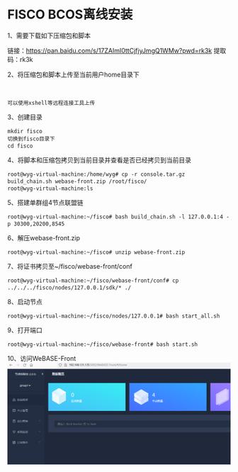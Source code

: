 # FISCO BCOS离线安装

1、需要下载如下压缩包和脚本

链接：https://pan.baidu.com/s/17ZAImI0ttCjfjyJmgQ1WMw?pwd=rk3k 
		提取码：rk3k 

2、将压缩包和脚本上传至当前用户home目录下

​		

```
可以使用xshell等远程连接工具上传
```

3、创建目录

```
mkdir fisco
切换到fisco目录下
cd fisco
```

4、将脚本和压缩包拷贝到当前目录并查看是否已经拷贝到当前目录

```
root@wyg-virtual-machine:/home/wyg# cp -r console.tar.gz build_chain.sh webase-front.zip /root/fisco/
root@wyg-virtual-machine:ls
```



5、搭建单群组4节点联盟链

```
root@wyg-virtual-machine:~/fisco# bash build_chain.sh -l 127.0.0.1:4 -p 30300,20200,8545
```



6、解压webase-front.zip

```
root@wyg-virtual-machine:~/fisco# unzip webase-front.zip
```

7、将证书拷贝至~/fisco/webase-front/conf

```
root@wyg-virtual-machine:~/fisco/webase-front/conf# cp ../../../fisco/nodes/127.0.0.1/sdk/* ./
```

8、启动节点

```
root@wyg-virtual-machine:~/fisco/nodes/127.0.0.1# bash start_all.sh
```

9、打开端口

```
root@wyg-virtual-machine:~/fisco/webase-front# bash start.sh
```

10、访问WeBASE-Front![1](./img/image-20220309083030462.png)





